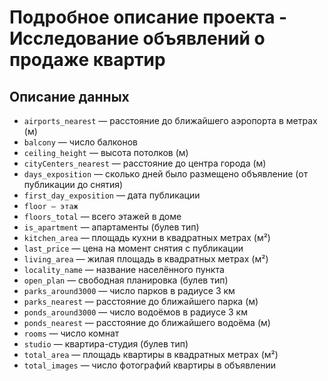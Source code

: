# Подробное описание проекта - Исследование объявлений о продаже квартир

## Описание данных

  * `airports_nearest` — расстояние до ближайшего аэропорта в метрах (м)
  * `balcony` — число балконов
  * `ceiling_height` — высота потолков (м)
  * `cityCenters_nearest` — расстояние до центра города (м)
  * `days_exposition` — сколько дней было размещено объявление (от публикации до снятия)
  * `first_day_exposition` — дата публикации
  * `floor — этаж`
  * `floors_total` — всего этажей в доме
  * `is_apartment` — апартаменты (булев тип)
  * `kitchen_area` — площадь кухни в квадратных метрах (м²)
  * `last_price` — цена на момент снятия с публикации
  * `living_area` — жилая площадь в квадратных метрах (м²)
  * `locality_name` — название населённого пункта
  * `open_plan` — свободная планировка (булев тип)
  * `parks_around3000` — число парков в радиусе 3 км
  * `parks_nearest` — расстояние до ближайшего парка (м)
  * `ponds_around3000` — число водоёмов в радиусе 3 км
  * `ponds_nearest` — расстояние до ближайшего водоёма (м)
  * `rooms` — число комнат
  * `studio` — квартира-студия (булев тип)
  * `total_area` — площадь квартиры в квадратных метрах (м²)
  * `total_images` — число фотографий квартиры в объявлении
